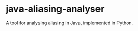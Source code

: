 java-aliasing-analyser
======================

A tool for analysing aliasing in Java, implemented in Python.

